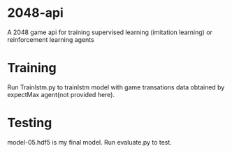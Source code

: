 # 2048-api
A 2048 game api for training supervised learning (imitation learning) or reinforcement learning agents


# Training

Run Trainlstm.py to trainlstm model with game transations data obtained by expectMax agent(not provided here).

# Testing

model-05.hdf5 is my final model.
Run evaluate.py to test.

